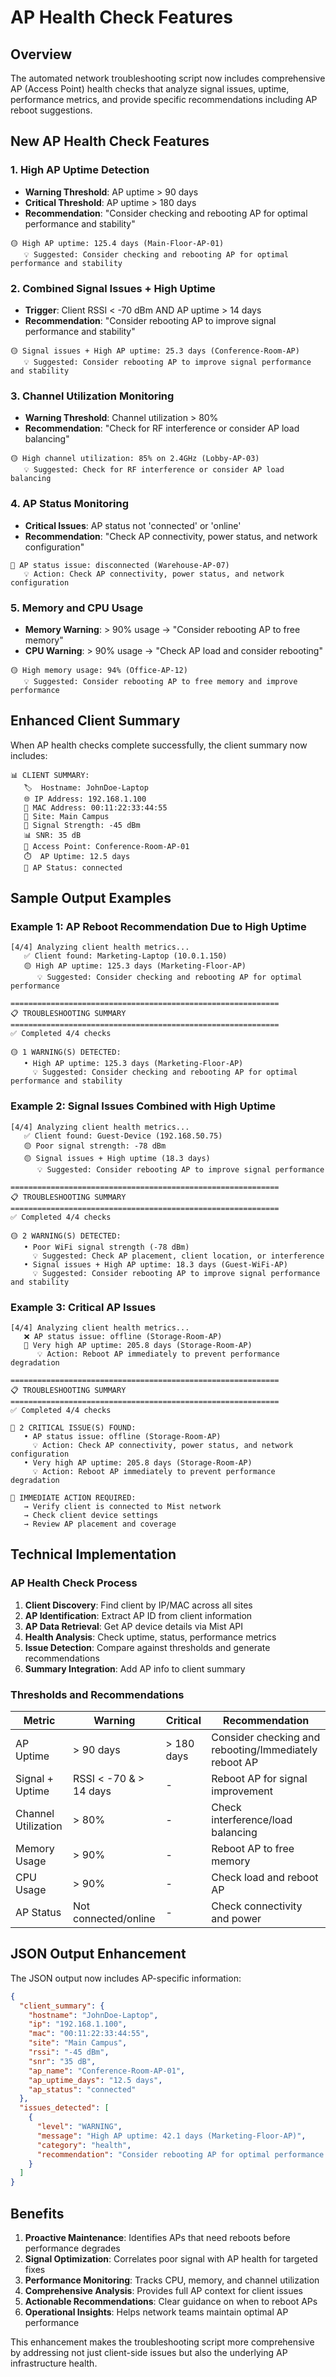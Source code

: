 # AP Health Check Features

## Overview
The automated network troubleshooting script now includes comprehensive AP (Access Point) health checks that analyze signal issues, uptime, performance metrics, and provide specific recommendations including AP reboot suggestions.

## New AP Health Check Features

### 1. **High AP Uptime Detection**
- **Warning Threshold**: AP uptime > 90 days
- **Critical Threshold**: AP uptime > 180 days
- **Recommendation**: "Consider checking and rebooting AP for optimal performance and stability"

```
🟡 High AP uptime: 125.4 days (Main-Floor-AP-01)
   💡 Suggested: Consider checking and rebooting AP for optimal performance and stability
```

### 2. **Combined Signal Issues + High Uptime**
- **Trigger**: Client RSSI < -70 dBm AND AP uptime > 14 days
- **Recommendation**: "Consider rebooting AP to improve signal performance and stability"

```
🟡 Signal issues + High AP uptime: 25.3 days (Conference-Room-AP)
   💡 Suggested: Consider rebooting AP to improve signal performance and stability
```

### 3. **Channel Utilization Monitoring**
- **Warning Threshold**: Channel utilization > 80%
- **Recommendation**: "Check for RF interference or consider AP load balancing"

```
🟡 High channel utilization: 85% on 2.4GHz (Lobby-AP-03)
   💡 Suggested: Check for RF interference or consider AP load balancing
```

### 4. **AP Status Monitoring**
- **Critical Issues**: AP status not 'connected' or 'online'
- **Recommendation**: "Check AP connectivity, power status, and network configuration"

```
🔴 AP status issue: disconnected (Warehouse-AP-07)
   💡 Action: Check AP connectivity, power status, and network configuration
```

### 5. **Memory and CPU Usage**
- **Memory Warning**: > 90% usage → "Consider rebooting AP to free memory"
- **CPU Warning**: > 90% usage → "Check AP load and consider rebooting"

```
🟡 High memory usage: 94% (Office-AP-12)
   💡 Suggested: Consider rebooting AP to free memory and improve performance
```

## Enhanced Client Summary

When AP health checks complete successfully, the client summary now includes:

```
📊 CLIENT SUMMARY:
   🏷️  Hostname: JohnDoe-Laptop
   🌐 IP Address: 192.168.1.100
   📱 MAC Address: 00:11:22:33:44:55
   📍 Site: Main Campus
   📶 Signal Strength: -45 dBm
   📊 SNR: 35 dB
   📡 Access Point: Conference-Room-AP-01
   ⏱️  AP Uptime: 12.5 days
   🔘 AP Status: connected
```

## Sample Output Examples

### Example 1: AP Reboot Recommendation Due to High Uptime
```
[4/4] Analyzing client health metrics...
   ✅ Client found: Marketing-Laptop (10.0.1.150)
   🟡 High AP uptime: 125.3 days (Marketing-Floor-AP)
      💡 Suggested: Consider checking and rebooting AP for optimal performance

============================================================
📋 TROUBLESHOOTING SUMMARY
============================================================
✅ Completed 4/4 checks

🟡 1 WARNING(S) DETECTED:
   • High AP uptime: 125.3 days (Marketing-Floor-AP)
     💡 Suggested: Consider checking and rebooting AP for optimal performance and stability
```

### Example 2: Signal Issues Combined with High Uptime
```
[4/4] Analyzing client health metrics...
   ✅ Client found: Guest-Device (192.168.50.75)
   🟡 Poor signal strength: -78 dBm
   🟡 Signal issues + High uptime (18.3 days)
      💡 Suggested: Consider rebooting AP to improve signal performance

============================================================
📋 TROUBLESHOOTING SUMMARY
============================================================
✅ Completed 4/4 checks

🟡 2 WARNING(S) DETECTED:
   • Poor WiFi signal strength (-78 dBm)
     💡 Suggested: Check AP placement, client location, or interference
   • Signal issues + High AP uptime: 18.3 days (Guest-WiFi-AP)
     💡 Suggested: Consider rebooting AP to improve signal performance and stability
```

### Example 3: Critical AP Issues
```
[4/4] Analyzing client health metrics...
   ❌ AP status issue: offline (Storage-Room-AP)
   🔴 Very high AP uptime: 205.8 days (Storage-Room-AP)
      💡 Action: Reboot AP immediately to prevent performance degradation

============================================================
📋 TROUBLESHOOTING SUMMARY
============================================================
✅ Completed 4/4 checks

🔴 2 CRITICAL ISSUE(S) FOUND:
   • AP status issue: offline (Storage-Room-AP)
     💡 Action: Check AP connectivity, power status, and network configuration
   • Very high AP uptime: 205.8 days (Storage-Room-AP)
     💡 Action: Reboot AP immediately to prevent performance degradation

🛑 IMMEDIATE ACTION REQUIRED:
   → Verify client is connected to Mist network
   → Check client device settings
   → Review AP placement and coverage
```

## Technical Implementation

### AP Health Check Process
1. **Client Discovery**: Find client by IP/MAC across all sites
2. **AP Identification**: Extract AP ID from client information
3. **AP Data Retrieval**: Get AP device details via Mist API
4. **Health Analysis**: Check uptime, status, performance metrics
5. **Issue Detection**: Compare against thresholds and generate recommendations
6. **Summary Integration**: Add AP info to client summary

### Thresholds and Recommendations

| Metric | Warning | Critical | Recommendation |
|--------|---------|----------|----------------|
| AP Uptime | > 90 days | > 180 days | Consider checking and rebooting/Immediately reboot AP |
| Signal + Uptime | RSSI < -70 & > 14 days | - | Reboot AP for signal improvement |
| Channel Utilization | > 80% | - | Check interference/load balancing |
| Memory Usage | > 90% | - | Reboot AP to free memory |
| CPU Usage | > 90% | - | Check load and reboot AP |
| AP Status | Not connected/online | - | Check connectivity and power |

## JSON Output Enhancement

The JSON output now includes AP-specific information:

```json
{
  "client_summary": {
    "hostname": "JohnDoe-Laptop",
    "ip": "192.168.1.100",
    "mac": "00:11:22:33:44:55",
    "site": "Main Campus",
    "rssi": "-45 dBm",
    "snr": "35 dB",
    "ap_name": "Conference-Room-AP-01",
    "ap_uptime_days": "12.5 days",
    "ap_status": "connected"
  },
  "issues_detected": [
    {
      "level": "WARNING",
      "message": "High AP uptime: 42.1 days (Marketing-Floor-AP)",
      "category": "health",
      "recommendation": "Consider rebooting AP for optimal performance and stability"
    }
  ]
}
```

## Benefits

1. **Proactive Maintenance**: Identifies APs that need reboots before performance degrades
2. **Signal Optimization**: Correlates poor signal with AP health for targeted fixes  
3. **Performance Monitoring**: Tracks CPU, memory, and channel utilization
4. **Comprehensive Analysis**: Provides full AP context for client issues
5. **Actionable Recommendations**: Clear guidance on when to reboot APs
6. **Operational Insights**: Helps network teams maintain optimal AP performance

This enhancement makes the troubleshooting script more comprehensive by addressing not just client-side issues but also the underlying AP infrastructure health.
